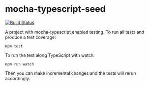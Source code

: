 # mocha-typescript-seed

[![Build Status](https://travis-ci.org/pana-cc/mocha-typescript-seed.svg?branch=master)](https://travis-ci.org/pana-cc/mocha-typescript-seed)

A project with mocha-typescript enabled testing.
To run all tests and produce a test coverage:
```
npm test
```

To run the test along TypeScript with watch:
```
npm run watch
```
Then you can make incremental changes and the tests will rerun accordingly.